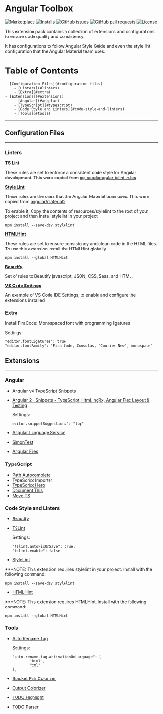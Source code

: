 # Angular Toolbox
[![Marketplace](https://vsmarketplacebadge.apphb.com/version-short/alfredoperez.angular-toolbox.svg)](https://marketplace.visualstudio.com/items?itemName=alfredoperez.angular-toolbox)
[![Installs](https://vsmarketplacebadge.apphb.com/installs/alfredoperez.angular-toolbox.svg)](https://marketplace.visualstudio.com/items?itemName=alfredoperez.angular-toolbox)
[![GitHub issues](https://img.shields.io/github/issues/alfredoperez/angular-toolbox.svg)](https://github.com/alfredoperez/angular-toolbox/issues)
[![GitHub pull requests](https://img.shields.io/github/issues-pr/alfredoperez/angular-toolbox.svg)](https://github.com/alfredoperez/angular-toolbox/pulls)
[![License](https://img.shields.io/github/license/alfredoperez/angular-toolbox.svg)](https://github.com/alfredoperez/angular-toolbox/blob/master/LICENSE)

This extension pack contains a collection of extensions and configurations to ensure code quality and consistency.

It has configurations to follow Angular Style Guide and even the style lint configuration that the Angular Material team uses.

# Table of Contents

    - [Configuration Files](#configuration-files)
        - [Linters](#linters)
        - [Extra](#extra)
    - [Extensions](#extensions)
        - [Angular](#angular)
        - [TypeScript](#typescript)
        - [Code Style and Linters](#code-style-and-linters)
        - [Tools](#tools)
---

## Configuration Files
---
### Linters

**[TS Lint]()**

 These rules are set to enforce a consistent code style for Angular development. This were copied from [ng-seed/angular-tslint-rules](https://github.com/ng-seed/angular-tslint-rules)

**[Style Lint]()**

These rules are the ones that the Angular Material team uses. This were copied from [angular/material2](https://github.com/angular/material2).

To enable it,  Copy the contents of resources/stylelint to the root of your project and then install stylelint in your project:
  ```
  npm install --save-dev stylelint
  ```

**[HTMLHint]()**

These rules are set to ensure consistency and clean code in the HTML files. To use this extension install the HTMLHint globally.
  ```
  npm install --global HTMLHint
  ```

**[Beautify]()**

Set of rules to Beautify javascript, JSON, CSS, Sass, and HTML.

**[VS Code Settings]()**

An example of VS Code IDE Settings, to enable and configure the extensions installed

### Extra 

 Install FiraCode: Monospaced font with programming ligatures
 
  Settings: 
```
"editor.fontLigatures": true
"editor.fontFamily": "Fira Code, Consolas, 'Courier New', monospace"
```

## Extensions
---
### Angular
- [Angular v4 TypeScript Snippets](https://marketplace.visualstudio.com/items?itemName=johnpapa.Angular2)
- [Angular 2+ Snippets - TypeScript, Html, ngRx, Angular Flex Layout & Testing](https://marketplace.visualstudio.com/items?itemName=Mikael.Angular-BeastCode)
 
  Settings: 
    ```
    editor.snippetSuggestions": "top"
    ```
- [Angular Language Service](https://marketplace.visualstudio.com/items?itemName=Angular.ng-template)
- [SimonTest](https://marketplace.visualstudio.com/items?itemName=SimonTest.simontest)
- [Angular Files](https://marketplace.visualstudio.com/items?itemName=alexiv.vscode-angular2-files)

### TypeScript

- [Path Autocomplete](https://marketplace.visualstudio.com/items?itemName=ionutvmi.path-autocomplete)
- [TypeScript Importer](https://marketplace.visualstudio.com/items?itemName=pmneo.tsimporter)
- [TypeScript  Hero](https://marketplace.visualstudio.com/items?itemName=rbbit.typescript-hero)
- [Document This](https://marketplace.visualstudio.com/items?itemName=joelday.docthis)
- [Move TS](https://marketplace.visualstudio.com/items?itemName=stringham.move-ts)

### Code Style and Linters

- [Beautify](https://marketplace.visualstudio.com/items?itemName=HookyQR.beautify)
- [TSLint](https://marketplace.visualstudio.com/items?itemName=eg2.tslint)
 
  Settings: 
   ```
  "tslint.autoFixOnSave": true,
  "tslint.enable": false
     ```
- [StyleLint](https://marketplace.visualstudio.com/items?itemName=shinnn.stylelint)

 ***NOTE: This extension requires stylelint in your project. Install with the following command:
  ```
  npm install --save-dev stylelint
  ```

- [HTMLHint](https://marketplace.visualstudio.com/items?itemName=mkaufman.HTMLHint)
 
 ***NOTE: This extension requires HTMLHint. Install with the following command:
  ```
  npm install --global HTMLHint
  ```
 
    
### Tools
- [Auto Rename Tag](https://marketplace.visualstudio.com/items?itemName=formulahendry.auto-rename-tag)
 
  Settings: 
  ``` 
  "auto-rename-tag.activationOnLanguage": [
          "html",
          "xml"   
  ],
  ```

- [Bracket Pair Colorizer](https://marketplace.visualstudio.com/items?itemName=CoenraadS.bracket-pair-colorizer)
- [Output Colorizer](https://marketplace.visualstudio.com/items?itemName=IBM.output-colorizer)
- [TODO Highlight](https://marketplace.visualstudio.com/items?itemName=wayou.vscode-todo-highlight)
- [TODO Parser](https://marketplace.visualstudio.com/items?itemName=minhthai.vscode-todo-parser)



